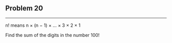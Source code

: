 ## Problem 20 
-----
n! means n × (n − 1) × ... × 3 × 2 × 1

Find the sum of the digits in the number 100!